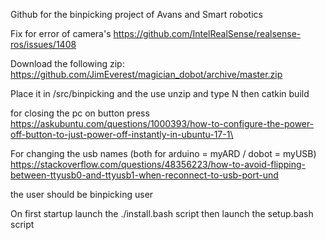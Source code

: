 Github for the binpicking project of Avans and Smart robotics

Fix for error of camera's
https://github.com/IntelRealSense/realsense-ros/issues/1408

Download the following zip:
https://github.com/JimEverest/magician_dobot/archive/master.zip

Place it in /src/binpicking and the use unzip and type N
then catkin build

for closing the pc on button press
https://askubuntu.com/questions/1000393/how-to-configure-the-power-off-button-to-just-power-off-instantly-in-ubuntu-17-1\

For changing the usb names (both for arduino = myARD / dobot = myUSB)
https://stackoverflow.com/questions/48356223/how-to-avoid-flipping-between-ttyusb0-and-ttyusb1-when-reconnect-to-usb-port-und

the user should be binpicking user

On first startup launch the ./install.bash script
then launch the setup.bash script 
